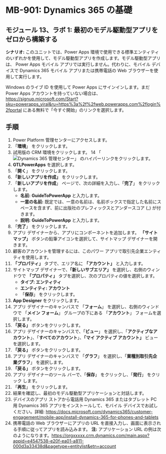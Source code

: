 ﻿---
lab:
    title: 'ラボ 01: 最初のモデル駆動型アプリをゼロから構築'
    module: 'モジュール 13: Dynamics 365 データの接続および分析'
---

# MB-901: Dynamics 365 の基礎
## モジュール 13、ラボ 1: 最初のモデル駆動型アプリをゼロから構築する

**シナリオ:** このユニットでは、Power Apps 環境で使用できる標準エンティティのいずれかを使用して、モデル駆動型アプリを作成します。モデル駆動型アプリは、 Power Apps モバイル アプリでは実行しません。代わりに、モバイル デバイスで Dynamics 365 モバイル アプリまたは携帯電話の Web ブラウザーを使用して実行します。

Windows のライブ ID を使用して Power Apps にサインインします。まだ  Power Apps アカウントを持っていない場合は、https://signup.microsoft.com/Start?sku=powerapps_viral&ru=https%3a%2f%2fweb.powerapps.com%2flogin%2fportal にある無料で「今すぐ開始」のリンクを選択します。

## 手順
1. Power Platform 管理センターにアクセスします。
12.	「**環境**」 をクリックします。 
13.	試用版の CRM 環境をクリックします。 
14	「![Dynamics 365 管理センター](https://port.crm.dynamics.com/G/Instances/InstancePicker.aspx?redirect=False0)」 のハイパーリンクをクリックします。 
15.	**GTLPowerApps** を選択します。 
16.	「**開く**」 をクリックします。
17.	**「新しいアプリを作成」** をクリックします。
19.	「**新しいアプリを作成**」 ページで、次の詳細を入力し、「**完了**」 をクリックします。
    - **名前:** **GuideToPowerApp** と入力します。 
    - **一意の名前:** 既定では、一意の名前は、名前ボックスで指定した名前にスペースを含まず、前に出版社のプレフィックスとアンダースコア (_) が付きます。
    - **説明:** **GuideToPowerApp** と入力します。 
20.	「**完了**」 をクリックします。
21.	アプリ デザイナーから、アプリにコンポーネントを追加します。  **「サイト マップ」** ボタンの鉛筆アイコンを選択して、サイトマップ デザイナーを開きます。 
22.	顧客のアカウントを管理するには、このパワー アプリで取引先企業エンティティを使用します。
22. **「プロパティ」** タブで、エリア名に **「アカウント」** と入力します。 
23.	サイトマップ デザイナーで、**「新しいサブエリア」** を選択し、右側のウィンドウで **「プロパティ」** タブを選択し、次のプロパティの値を選択します。   
    - **タイプ: エンティティ**
    - **エンティティ: アカウント**  
    - 「**保存**」 をクリックします。 
24.	**App Designer** をクリックします。
25.	アプリ デザイナーのキャンバスで 「**フォーム**」 を選択し、右側のウィンドウで 「**メイン フォーム**」 グループの下にある 「**アカウント**」 フォームを選択します。
26.	**「戻る」** ボタンをクリックします。
27.	アプリ デザイナーのキャンバスで、「**ビュー**」 を選択し、「**アクティブなアカウント**」、「**すべてのアカウント**」、**「マイ アクティブ アカウント」** ビューを選択します。       
28.	**「戻る」** ボタンをクリックします。
29.	アプリ デザイナーのキャンバスで 「**グラフ**」 を選択し、「**業種別取引先企業グラフ**」 を選択します。   
30.	**「戻る」** ボタンをクリックします。
31.	アプリ デザイナーのツール バーで、「**保存**」 をクリックし、「**発行**」 をクリック します。   
32.	「**再生**」 をクリックします。
34.	結果を確認し、最初のモデル駆動型アプリケーションと対話します。
35.	デバイスのアプリ ストアから電話用 Dynamics 365 またはタブレット PC 用 Dynamics 365 アプリをインストールして、モバイル デバイスでお試しください。詳細: https://docs.microsoft.com/dynamics365/customer-engagement/mobile-app/install-dynamics-365-for-phones-and-tablets
36.	携帯電話の Web ブラウザーにアプリの URL を直接入力し、画面に表示される手順に従ってアプリを読み込みます。 
  **注:** アプリケーション URL の例は次のようになります。https://orgxxxxx.crm.dynamics.com/main.aspx?appid=e4547538-e20f-ea01-a811-000d3a33438d&pagetype=entitylist&etn=account
